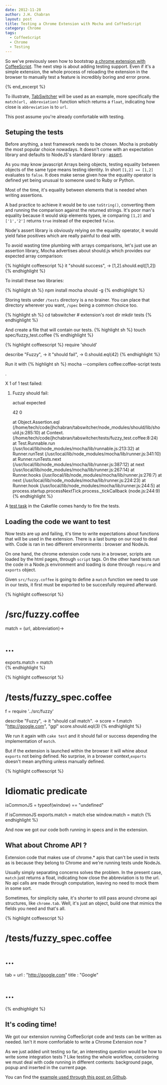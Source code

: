 ```yaml
---
date: 2012-11-28
author: J.H. Chabran
layout: post
title: Testing a Chrome Extension with Mocha and CoffeeScript
category: Chrome
tags:
  - CoffeeScript
  - Chrome
  - Testing
---
```


So we've previously seen how to bootstrap [a chrome extension with CoffeeScript](http://jhchabran.com/blog/2011/12/17/build-a-chrome-extension-with-coffeescript/).
The next step is about adding testing support. Even if it's a simple
extension, the whole process of reloading the extension in the browser
to manually test a feature is incredibly boring and error prone.

{% end_excerpt %}

To illustrate,
[TabSwitcher](https://chrome.google.com/webstore/detail/tabswitcher/gkdkligmcadfbagoeggeohelmgalchcn) will be used as an example, more
specifically the ```match(url, abbreviation)``` function which returns a ```float```, indicating how close is 
```abbreviation``` is to ```url```.

This post assume you're already comfortable with testing.

## Setuping the tests

Before anything, a test framework needs to be chosen. Mocha is probably
the most popular choice nowadays. It doesn't come with an expectation
library and defaults to NodeJS's standard library :
[assert](http://nodejs.org/api/assert.html).

As you may know javascript Arrays being objects, testing equality between objects of the same type
 means testing identity. In short ```[1,2] == [1,2]``` evaluates to ```false```.
It does make sense given how the equality operator is defined yet being
unusual to someone used to Ruby or Python.

Most of the time, it's equality between elements that is needed when
writing assertions.

A bad practice to achieve it would be to use  ```toString()```, converting them and
 running the comparison against the returned strings. It's poor man's
equality because it would skip elements types, ie comparing ```[1,2]```
and ```['1','2']``` returns ```true``` instead of the expected ```false```.

Node's assert library is obviously relying on the equality operator, it
would yield false positives which are really painful to deal with.

To avoid wasting time plumbing with arrays comparisons, let's just use
an assertion library, Mocha advertises about should.js which provides
our expected array comparison: 

{% highlight coffeescript %}
it "should success", ->
  [1,2].should.eql([1,2])
{% endhighlight %}

To install these two libraries:

{% highlight sh %}
npm install mocha should -g
{% endhighlight %}

Storing tests under ```/tests``` directory is a no brainer. You can place
that directory wherever you want, ```/spec``` being a common choice
too.

{% highlight sh %}
cd tabswitcher # extension's root dir
mkdir tests
{% endhighlight %}

And create a file that will contain our tests.
{% highlight sh %}
touch spec/fuzzy_test.coffee
{% endhighlight %}

{% highlight coffeescript %}
require 'should'

describe "Fuzzy", -> 
  it "should fail", ->
    0.should.eql(42)
{% endhighlight %}

Run it with 
{% highlight sh %}
mocha --compilers coffee:coffee-script tests 

  .

  X 1 of 1 test failed:

  1) Fuzzy should fail:
      
      actual expected
      
      42 0
      
      at Object.Assertion.eql
(/home/tech/code/jhchabran/tabswitcher/node_modules/should/lib/should.js:285:10)
      at Context.<anonymous>
(/home/tech/code/jhchabran/tabswitcher/tests/fuzzy_test.coffee:8:24)
      at Test.Runnable.run
(/usr/local/lib/node_modules/mocha/lib/runnable.js:213:32)
      at Runner.runTest
(/usr/local/lib/node_modules/mocha/lib/runner.js:341:10)
      at Runner.runTests.next
(/usr/local/lib/node_modules/mocha/lib/runner.js:387:12)
      at next (/usr/local/lib/node_modules/mocha/lib/runner.js:267:14)
      at Runner.hooks
(/usr/local/lib/node_modules/mocha/lib/runner.js:276:7)
      at next (/usr/local/lib/node_modules/mocha/lib/runner.js:224:23)
      at Runner.hook
(/usr/local/lib/node_modules/mocha/lib/runner.js:244:5)
      at process.startup.processNextTick.process._tickCallback
(node.js:244:9)
{% endhighlight %}

A [test
task](https://github.com/jhchabran/tabswitcher/blob/master/Cakefile#L46) in the Cakefile comes handy to fire the tests.

## Loading the code we want to test 

Now tests are up and failing, it's time to write expectations about
functions that will be used in the extension. There is a last bump on
our road to deal with. Code is ran in two different environments :
browser and NodeJs.

On one hand, the chrome extension code runs in a browser, scripts are loaded by the html
pages, through ```script``` tags. On the other hand tests 
run the code in a Node.js environment and loading is done through
```require``` and ```exports``` object.

Given ```src/fuzzy.coffee``` is going to define a ```match``` function
we need to use in our tests, it first must be exported to be succesfully required
afterward.

{% highlight coffeescript %}
# /src/fuzzy.coffee

match = (url, abbreviation)->
  # ...

exports.match = match  
{% endhighlight %}

{% highlight coffeescript %}
# /tests/fuzzy_spec.coffee

f = require '../src/fuzzy'

describe "Fuzzy", -> 
  it "should call match". ->
    score = f.match "http://google.com", "ggl"
    score.should.eql(3)
{% endhighlight %}

We run it again with ```cake test``` and it should fail or success
depending the implementation of ```match```.

But if the extension is launched within the browser it will whine about
```exports``` not being defined. No surprise, in a browser
context,```exports``` doesn't mean anything unless manually defined.  

{% highlight coffeescript %}
# Idiomatic predicate
isCommonJS = typeof(window) == "undefined"

if isCommonJS
  exports.match = match
else
  window.match = match
{% endhighlight %}

And now we got our code both running in specs and in the extension.

## What about Chrome API ?

Extension code that makes use of chrome.\* apis that can't be used in tests as is because they belong to Chrome and we're running tests unde NodeJs.

Usually simply separating concerns solves the problem. In the
present case, ```match``` just returns a float, indicating how close the
abbreviation is to the url. No api calls are made through computation,
leaving no need to mock them in some sort.

Sometimes, for simplicity sake, it's shorter to still pass around chrome
api structures, like ```chrome.tab```. Well, it's just an object, build
one that mimics the fields you need and that's all. 

{% highlight coffeescript %}
# /tests/fuzzy_spec.coffee
# ...
tab = 
  url   : "http://google.com"
  title : "Google"
# ...
{% endhighlight %}

## It's coding time!

We got our extension running CoffeeScript code and tests can be written as
needed. Isn't it more comfortable to write a Chrome Extension now ?

As we just added unit testing so far, an interesting question would be how to write some integration tests ? Like testing the whole workflow, considering we must deal with code running in different contexts: background page, popup and inserted in the current page.

You can find the [example used through this post on Github](http://github.com/jhchabran/TabSwitcher). 

